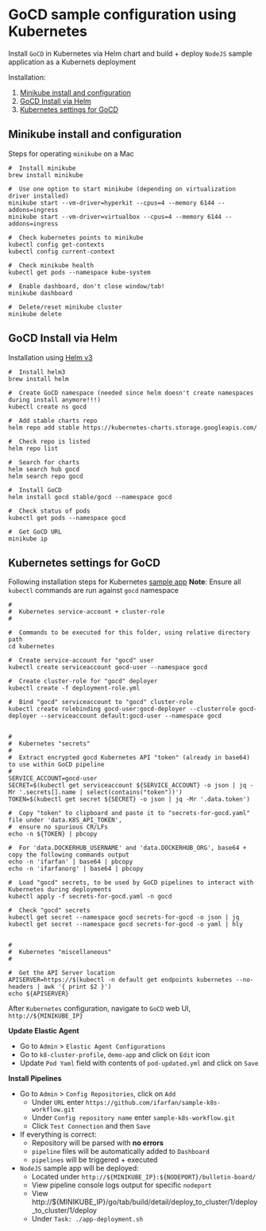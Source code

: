 # GoCD sample configuration using Kubernetes
Install `GoCD` in Kubernetes via Helm chart and build + deploy `NodeJS` sample application as a Kubernets deployment

Installation:
1. [Minikube install and configuration](#minikube-install-and-configuration)
1. [GoCD Install via Helm](#gocd-install-via-helm)
1. [Kubernetes settings for GoCD](#kubernetes-settings-for-gocd)


## Minikube install and configuration
Steps for operating `minikube` on a Mac
```
#  Install minikube
brew install minikube

#  Use one option to start minikube (depending on virtualization driver installed)
minikube start --vm-driver=hyperkit --cpus=4 --memory 6144 --addons=ingress
minikube start --vm-driver=virtualbox --cpus=4 --memory 6144 --addons=ingress

#  Check kubernetes points to minikube
kubectl config get-contexts
kubectl config current-context

#  Check minikube health
kubectl get pods --namespace kube-system

#  Enable dashboard, don't close window/tab!
minikube dashboard

#  Delete/reset minikube cluster
minikube delete
```

## GoCD Install via Helm
Installation using [Helm v3](https://helm.sh/)
```
#  Install helm3
brew install helm

#  Create GoCD namespace (needed since helm doesn't create namespaces during install anymore!!!)
kubectl create ns gocd

#  Add stable charts repo
helm repo add stable https://kubernetes-charts.storage.googleapis.com/

#  Check repo is listed
helm repo list

#  Search for charts
helm search hub gocd
helm search repo gocd

#  Install GoCD
helm install gocd stable/gocd --namespace gocd

#  Check status of pods
kubectl get pods --namespace gocd

#  Get GoCD URL
minikube ip
```


## Kubernetes settings for GoCD
Following installation steps for Kubernetes [sample app](https://docs.gocd.org/current/gocd_on_kubernetes/importing_a_sample_workflow.html)
**Note**: Ensure all `kubectl` commands are run against `gocd` namespace
```
#
#  Kubernetes service-account + cluster-role
#

#  Commands to be executed for this folder, using relative directory path
cd kubernetes

#  Create service-account for "gocd" user
kubectl create serviceaccount gocd-user --namespace gocd

#  Create cluster-role for "gocd" deployer
kubectl create -f deployment-role.yml

#  Bind "gocd" serviceaccount to "gocd" cluster-role
kubectl create rolebinding gocd-user:gocd-deployer --clusterrole gocd-deployer --serviceaccount default:gocd-user --namespace gocd


#
#  Kubernetes "secrets"
#
#  Extract encrypted gocd Kubernetes API "token" (already in base64) to use within GoCD pipeline
#
SERVICE_ACCOUNT=gocd-user
SECRET=$(kubectl get serviceaccount ${SERVICE_ACCOUNT} -o json | jq -Mr '.secrets[].name | select(contains("token"))')
TOKEN=$(kubectl get secret ${SECRET} -o json | jq -Mr '.data.token')

#  Copy "token" to clipboard and paste it to "secrets-for-gocd.yaml" file under 'data.K8S_API_TOKEN',
#  ensure no spurious CR/LFs
echo -n ${TOKEN} | pbcopy

#  For 'data.DOCKERHUB_USERNAME' and 'data.DOCKERHUB_ORG', base64 + copy the following commands output
echo -n 'ifarfan' | base64 | pbcopy
echo -n 'ifarfanorg' | base64 | pbcopy

#  Load "gocd" secrets, to be used by GoCD pipelines to interact with Kubernetes during deployments
kubectl apply -f secrets-for-gocd.yaml -n gocd

#  Check "gocd" secrets
kubectl get secret --namespace gocd secrets-for-gocd -o json | jq
kubectl get secret --namespace gocd secrets-for-gocd -o yaml | hly


#
#  Kubernetes "miscellaneous"
#

#  Get the API Server location
APISERVER=https://$(kubectl -n default get endpoints kubernetes --no-headers | awk '{ print $2 }')
echo ${APISERVER}
```
After `Kubernetes` configuration, navigate to `GoCD` web UI, `http://${MINIKUBE_IP}`

**Update Elastic Agent**
- Go to `Admin` > `Elastic Agent Configurations`
- Go to `k8-cluster-profile`, `demo-app` and click on `Edit` icon
- Update `Pod Yaml` field with contents of `pod-updated.yml` and click on `Save`

**Install Pipelines**
- Go to `Admin` > `Config Repositories`, click on `Add`
  - Under `URL` enter `https://github.com/ifarfan/sample-k8s-workflow.git`
  - Under `Config repository name` enter `sample-k8s-workflow.git`
  - Click `Test Connection` and then `Save`
- If everything is correct:
  - Repository will be parsed with **no errors**
  - `pipeline` files will be automatically added to `Dashboard`
  - `pipelines` will be triggered + executed
- `NodeJS` sample app will be deployed:
  - Located under `http://${MINIKUBE_IP}:${NODEPORT}/bulletin-board/`
  - View pipeline console logs output for specific `nodeport`
  - View http://${MINIKUBE_IP}/go/tab/build/detail/deploy_to_cluster/1/deploy_to_cluster/1/deploy
  - Under `Task: ./app-deployment.sh`
